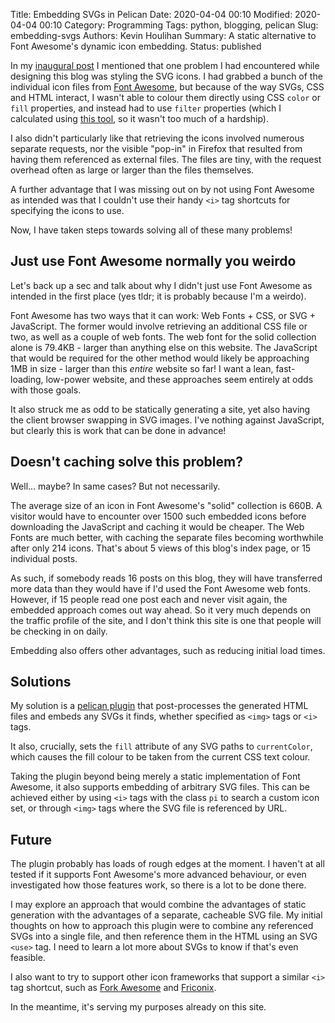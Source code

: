 Title: Embedding SVGs in Pelican
Date: 2020-04-04 00:10
Modified: 2020-04-04 00:10
Category: Programming
Tags: python, blogging, pelican
Slug: embedding-svgs
Authors: Kevin Houlihan
Summary: A static alternative to Font Awesome's dynamic icon embedding.
Status: published

In my [inaugural post]({filename}/remember-blogs.md) I mentioned that one problem I had encountered while designing this blog was styling the SVG icons. I had grabbed a bunch of the individual icon files from [Font Awesome](https://fontawesome.com/), but because of the way SVGs, CSS and HTML interact, I wasn't able to colour them directly using CSS `color` or `fill` properties, and instead had to use `filter` properties (which I calculated using [this tool](https://codepen.io/sosuke/pen/Pjoqqp), so it wasn't too much of a hardship).

I also didn't particularly like that retrieving the icons involved numerous separate requests, nor the visible "pop-in" in Firefox that resulted from having them referenced as external files. The files are tiny, with the request overhead often as large or larger than the files themselves.

A further advantage that I was missing out on by not using Font Awesome as intended was that I couldn't use their handy `<i>` tag shortcuts for specifying the icons to use.

Now, I have taken steps towards solving all of these many problems!

## Just use Font Awesome normally you weirdo

Let's back up a sec and talk about why I didn't just use Font Awesome as intended in the first place (yes tldr; it is probably because I'm a weirdo).

Font Awesome has two ways that it can work: Web Fonts + CSS, or SVG + JavaScript. The former would involve retrieving an additional CSS file or two, as well as a couple of web fonts. The web font for the solid collection alone is 79.4KB - larger than anything else on this website. The JavaScript that would be required for the other method would likely be approaching 1MB in size - larger than this *entire* website so far! I want a lean, fast-loading, low-power website, and these approaches seem entirely at odds with those goals.

It also struck me as odd to be statically generating a site, yet also having the client browser swapping in SVG images. I've nothing against JavaScript, but clearly this is work that can be done in advance!

## Doesn't caching solve this problem?

Well... maybe? In same cases? But not necessarily.

The average size of an icon in Font Awesome's "solid" collection is 660B. A visitor would have to encounter over 1500 such embedded icons before downloading the JavaScript and caching it would be cheaper. The Web Fonts are much better, with caching the separate files becoming worthwhile after only 214 icons. That's about 5 views of this blog's index page, or 15 individual posts.

As such, if somebody reads 16 posts on this blog, they will have transferred more data than they would have if I'd used the Font Awesome web fonts. However, if 15 people read one post each and never visit again, the embedded approach comes out way ahead. So it very much depends on the traffic profile of the site, and I don't think this site is one that people will be checking in on daily.

Embedding also offers other advantages, such as reducing initial load times.

## Solutions

My solution is a [pelican plugin](https://github.com/khoulihan/pelican-embed-svg) that post-processes the generated HTML files and embeds any SVGs it finds, whether specified as `<img>` tags or `<i>` tags.

It also, crucially, sets the `fill` attribute of any SVG paths to `currentColor`, which causes the fill colour to be taken from the current CSS text colour.

Taking the plugin beyond being merely a static implementation of Font Awesome, it also supports embedding of arbitrary SVG files. This can be achieved either by using `<i>` tags with the class `pi` to search a custom icon set, or through `<img>` tags where the SVG file is referenced by URL.

## Future

The plugin probably has loads of rough edges at the moment. I haven't at all tested if it supports Font Awesome's more advanced behaviour, or even investigated how those features work, so there is a lot to be done there.

I may explore an approach that would combine the advantages of static generation with the advantages of a separate, cacheable SVG file. My initial thoughts on how to approach this plugin were to combine any referenced SVGs into a single file, and then reference them in the HTML using an SVG `<use>` tag. I need to learn a lot more about SVGs to know if that's even feasible.

I also want to try to support other icon frameworks that support a similar `<i>` tag shortcut, such as [Fork Awesome](https://forkaweso.me/Fork-Awesome/) and [Friconix](https://friconix.com).

In the meantime, it's serving my purposes already on this site.

<i class="fas fa-thumbs-up body-icon"></i> <i class="fas fa-bomb body-icon"></i> <i class="fas fa-cat body-icon"></i> <i class="fas fa-leaf body-icon"></i> <i class="fas fa-file body-icon"></i> <i class="fas fa-fist-raised body-icon"></i>